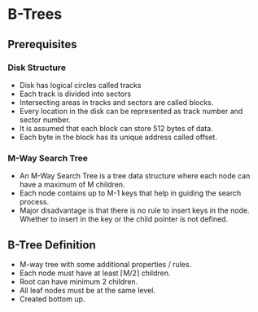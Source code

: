 # B-Trees

## Prerequisites

### Disk Structure

- Disk has logical circles called tracks
- Each track is divided into sectors
- Intersecting areas in tracks and sectors are called blocks.
- Every location in the disk can be represented as track number and sector number.
- It is assumed that each block can store 512 bytes of data.
- Each byte in the block has its unique address called offset.
 
### M-Way Search Tree

- An M-Way Search Tree is a tree data structure where each node can have a maximum of M children.
- Each node contains up to M-1 keys that help in guiding the search process.
- Major disadvantage is that there is no rule to insert keys in the node. Whether to insert in the key or the child pointer is not defined.

## B-Tree Definition

- M-way tree with some additional properties / rules.
- Each node must have at least ⌈M/2⌉ children.
- Root can have minimum 2 children.
- All leaf nodes must be at the same level.
- Created bottom up.